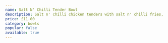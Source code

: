 ```yaml
---
name: Salt N' Chilli Tender Bowl
description: Salt n' chilli chicken tenders with salt n' chilli fries, halloumi and spinacha dip
price: £11.00
category: bowls
popular: false
available: true
---
```

